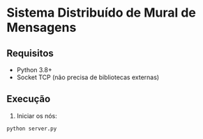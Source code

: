 # Sistema Distribuído de Mural de Mensagens

## Requisitos
- Python 3.8+
- Socket TCP (não precisa de bibliotecas externas)

## Execução
1. Iniciar os nós:
```bash
python server.py

